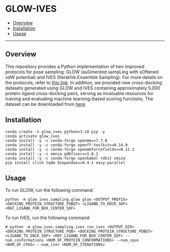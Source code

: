 # GLOW-IVES

- [Overview](#overview)
- [Installation](#installation)
- [Usage](#usage)

----------------------------------

## Overview

This repository provides a Python implementation of two improved protocols for pose sampling: GLOW (auGmented sampLing with sOftened vdW potential) and IVES (IteratiVe Ensemble Sampling). For more details on the protocols, refer to [this link](https://arxiv.org/abs/2312.00191). In addition, we provided new cross-docking datasets generated using GLOW and IVES containing approximately 5,000 protein-ligand cross-docking pairs, serving as invaluable resources for training and evaluating machine learning-based scoring functions. The dataset can be downloaded from [here](https://drive.google.com/drive/folders/1CMlsJzDzIJNSsWbcLDhs4JT-VpaBChOJ).

## Installation

```
conda create -n glow_ives python=3.10 pip -y
conda activate glow_ives
conda install -y -c conda-forge openmm==7.7.0
conda install -y -c conda-forge openff-toolkit==0.14.0
conda install -y -c conda-forge openmmforcefields==0.11.2
conda install -y -c omnia pdbfixer==1.8.1
conda install -y -c conda-forge openbabel rdkit smina
pip install click tqdm biopandas==0.4.1 easy-parallel
```

## Usage

To run GLOW, run the following command:

`python -m glow_ives.sampling.glow glow <OUTPUT_PREFIX> <DOCKING_PROTEIN_STRUCTURE_PDBQT> <LIGAND_TO_DOCK_SDF> <REF_LIGAND_FOR_BOX_CENTER_SDF>`

To run IVES, run the following command:

`# python -m glow_ives.sampling.ives run_ives <OUTPUT_DIR> <DOCKING_PROTEIN_STRUCTURE_PDB> <DOCKING_PROTEIN_STRUCTURE_PDBQT> <LIGAND_TO_DOCK_SDF> <REF_LIGAND_FOR_BOX_CENTER_SDF> --num_conformations <NUM_OF_PROTEIN_CONFORMATIONS> --num_cpus <NUM_OF_CPUS> --num_iter <NUM_OF_ITERATIONS>`
